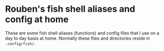 # Rouben's fish shell aliases and config at home

These are some fish shell aliases (functions) and config files that I use on a day to day basis at home. Normally these files and directories reside in `.config/fish/`.
